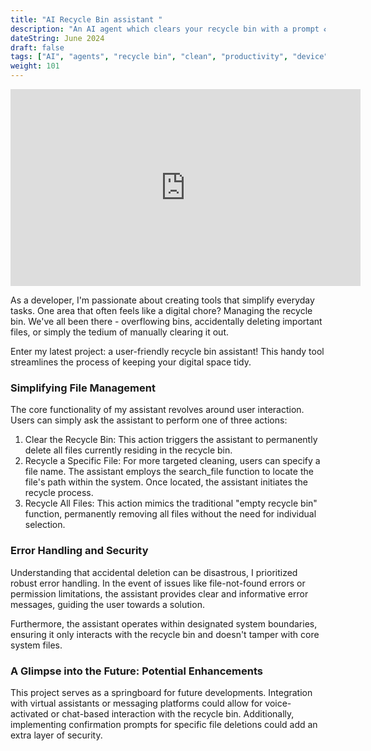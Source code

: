 ```yaml
---
title: "AI Recycle Bin assistant "
description: "An AI agent which clears your recycle bin with a prompt ♻"
dateString: June 2024
draft: false
tags: ["AI", "agents", "recycle bin", "clean", "productivity", "device"]
weight: 101
---
```

<iframe width="560" height="315" src="https://www.youtube.com/embed/jbgbeKJNQPo?si=eYqgQ7WRVB1rIGQR" title="YouTube video player" frameborder="0" allow="accelerometer; autoplay; clipboard-write; encrypted-media; gyroscope; picture-in-picture; web-share" referrerpolicy="strict-origin-when-cross-origin" allowfullscreen></iframe>
<br/>

As a developer, I'm passionate about creating tools that simplify everyday tasks. One area that often feels like a digital chore? Managing the recycle bin. We've all been there - overflowing bins, accidentally deleting important files, or simply the tedium of manually clearing it out.<br/>

Enter my latest project: a user-friendly recycle bin assistant! This handy tool streamlines the process of keeping your digital space tidy.

### Simplifying File Management

The core functionality of my assistant revolves around user interaction. Users can simply ask the assistant to perform one of three actions:<br/>

1. Clear the Recycle Bin: This action triggers the assistant to permanently delete all files currently residing in the recycle bin.
2. Recycle a Specific File: For more targeted cleaning, users can specify a file name. The assistant employs the search_file function to locate the file's path within the system. Once located, the assistant initiates the recycle process.
3. Recycle All Files: This action mimics the traditional "empty recycle bin" function, permanently removing all files without the need for individual selection.
### Error Handling and Security

Understanding that accidental deletion can be disastrous, I prioritized robust error handling. In the event of issues like file-not-found errors or permission limitations, the assistant provides clear and informative error messages, guiding the user towards a solution.<br/>

Furthermore, the assistant operates within designated system boundaries, ensuring it only interacts with the recycle bin and doesn't tamper with core system files.

### A Glimpse into the Future: Potential Enhancements
This project serves as a springboard for future developments. Integration with virtual assistants or messaging platforms could allow for voice-activated or chat-based interaction with the recycle bin. Additionally, implementing confirmation prompts for specific file deletions could add an extra layer of security.
